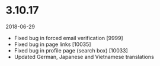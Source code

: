 # 3.10.17

2018-06-29

- Fixed bug in forced email verification [9999]
- Fixed bug in page links [10035]
- Fixed bug in profile page (search box) [10033]
- Updated German, Japanese and Vietnamese translations

